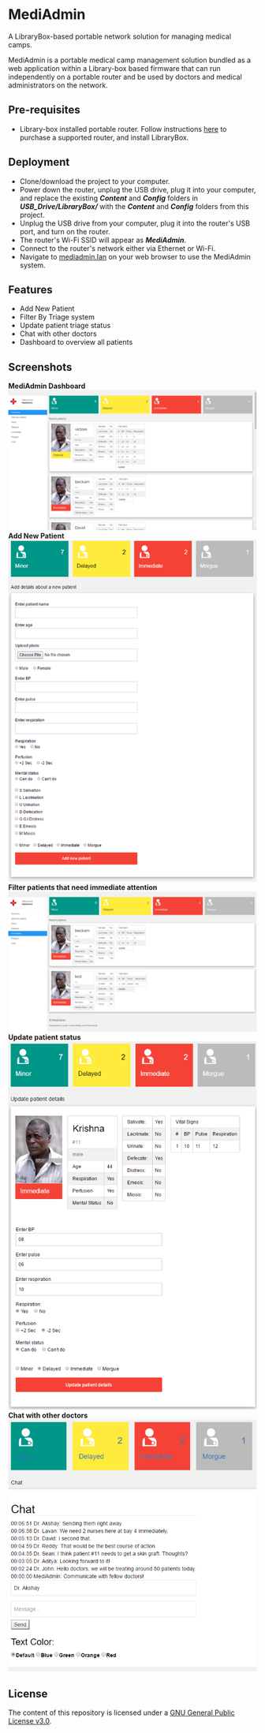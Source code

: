 # MediAdmin
 A LibraryBox-based portable network solution for managing medical camps.
 
 MediAdmin is a portable medical camp management solution bundled as a web application within a Library-box based firmware that can run independently on a portable router and be used by doctors and medical administrators on the network.
 
 Pre-requisites
 --------------
 <ul>
 <li>Library-box installed portable router. Follow instructions <a href="http://librarybox.us/buildingv2.1.php" title="Build a LibraryBox" alt="Build a LibraryBox">here</a> to purchase a supported router, and install LibraryBox.</li>
 </ul>
 
 Deployment
 ----------
 <ul>
 <li>Clone/download the project to your computer.</li>
 <li>Power down the router, unplug the USB drive, plug it into your computer, and replace the existing <b><i>Content</i></b> and <b><i>Config</i></b> folders in <b><i>USB_Drive/LibraryBox/</i></b> with the <b><i>Content</i></b> and <b><i>Config</i></b> folders from this project.</li>
 <li>Unplug the USB drive from your computer, plug it into the router's USB port, and turn on the router.</li>
 <li>The router's Wi-Fi SSID will appear as <b><i>MediAdmin</i></b>.</li>
 <li>Connect to the router's network either via Ethernet or Wi-Fi.</li>
 <li>Navigate to <a href="http://mediadmin.lan" title="MediAdmin Homepage" alt="MediAdmin Homepage">mediadmin.lan</a> on your web browser to use the MediAdmin system.</li>
 </ul>
 
 Features
 --------
  <ul>
 <li>Add New Patient</li>
 <li>Filter By Triage system</li>
 <li>Update patient triage status</li>
 <li>Chat with other doctors</li>
 <li>Dashboard to overview all patients</li>
 </ul>
 
 Screenshots
 -----------
 <b>MediAdmin Dashboard</b><br>
 <img src="Content/screenshots/Home.png" title="MediAdmin Home (Dashboard)" alt="MediAdmin Home (Dashboard)"><br>
 <b>Add New Patient</b><br>
 <img src="Content/screenshots/addNewPatient.png" title="Add New Patient" alt="Add New Patient"><br>
 <b>Filter patients that need immediate attention</b><br>
 <img src="Content/screenshots/filterImmediate.png" title="Filter patients that need immediate attention" alt="Filter Immediate"><br>
 <b>Update patient status</b><br>
 <img src="Content/screenshots/Update.png" title="Update patient status" alt="Update patient status"><br>
 <b>Chat with other doctors</b><br>
 <img src="Content/screenshots/Chat.png" title="Chat with other doctors" alt="Chat">
 
 
## License

The content of this repository is licensed under a
[GNU General Public License v3.0](LICENSE).
